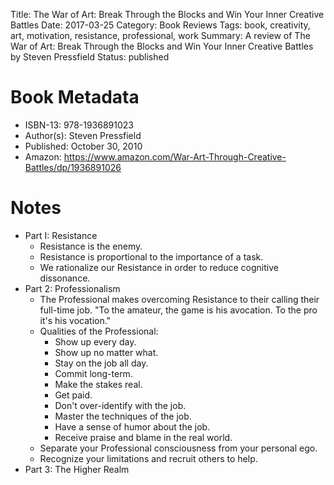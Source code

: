 Title: The War of Art: Break Through the Blocks and Win Your Inner Creative Battles
Date: 2017-03-25
Category: Book Reviews
Tags: book, creativity, art, motivation, resistance, professional, work
Summary: A review of The War of Art: Break Through the Blocks and Win Your Inner Creative Battles by Steven Pressfield
Status: published

# Book Metadata
* ISBN-13: 978-1936891023
* Author(s): Steven Pressfield
* Published: October 30, 2010
* Amazon: https://www.amazon.com/War-Art-Through-Creative-Battles/dp/1936891026

# Notes
* Part I: Resistance
    * Resistance is the enemy.
    * Resistance is proportional to the importance of a task.
    * We rationalize our Resistance in order to reduce cognitive dissonance.
* Part 2: Professionalism
    * The Professional makes overcoming Resistance to their calling their full-time job. "To the amateur, the game is his avocation. To the pro it's his vocation."
    * Qualities of the Professional:
        * Show up every day.
        * Show up no matter what.
        * Stay on the job all day.
        * Commit long-term.
        * Make the stakes real.
        * Get paid.
        * Don't over-identify with the job.
        * Master the techniques of the job.
        * Have a sense of humor about the job.
        * Receive praise and blame in the real world.
    * Separate your Professional consciousness from your personal ego.
    * Recognize your limitations and recruit others to help.
* Part 3: The Higher Realm
